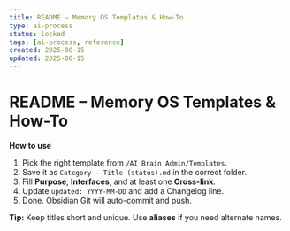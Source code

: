 ```yaml
---
title: README – Memory OS Templates & How-To
type: ai-process
status: locked
tags: [ai-process, reference]
created: 2025-08-15
updated: 2025-08-15
---
```


# README – Memory OS Templates & How-To

**How to use**
1. Pick the right template from `/AI Brain Admin/Templates`.
2. Save it as `Category – Title (status).md` in the correct folder.
3. Fill **Purpose**, **Interfaces**, and at least one **Cross-link**.
4. Update `updated: YYYY-MM-DD` and add a Changelog line.
5. Done. Obsidian Git will auto-commit and push.

**Tip:** Keep titles short and unique. Use **aliases** if you need alternate names.
